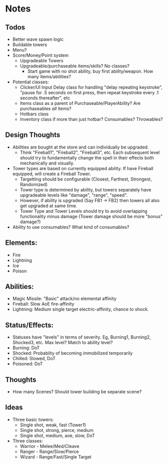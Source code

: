 # Notes

## Todos
- Better wave spawn logic
- Buildable towers
- Menu?
- Score/Money/Point system
    - Upgradeable Towers
    - Upgradeable/purchaseable items/skills? No classes?
        - Start game with no shot ability, buy first ability/weapon. How many items/abilities? 
- Potential classes:
    - Clicker/UI Input Delay class for handling "delay repeating keystroke", "pause for .5 seconds on first press, then repeat keystroke every .1 seconds thereafter", etc
    - Items class as a parent of Purchaseable/PlayerAbility? Are purchaseables _all_ items?
    - Hotbars class
    - Inventory class if more than just hotbar? Consumables? Throwables?

## Design Thoughts
- Abilities are bought at the store and can individually be upgraded.
    - Think "Fireball1", "Fireball2", "Fireball3", etc. Each subsequent level should try to fundamentally change the spell in their effects both mechanically and visually. 
- Tower types are based on currently equipped ability. If have Fireball equipped, will create a Fireball Tower.
    - Targetting should be configurable (Closest, Farthest, Strongest, Randomized)
    - Tower type is determined by ability, but towers separately have upgradeable levels like "damage", "range", "speed".
    - However, if ability is upgraded (Say FB1 -> FB2) then towers all also get upgraded at same time.
    - Tower Type and Tower Levels should try to avoid overlapping functionality minus damage (Tower damage should be more "bonus" damage?)
- Ability to use consumables? What kind of consumables?

## Elements:
- Fire
- Lightning
- Ice
- Poison

## Abilities:
- Magic Missile: "Basic" attack/no elemental affinity
- Fireball: Slow AoE fire-affinity
- Lightning: Medium single target electric-affinity, chance to shock.

## Status/Effects:
- Statuses have "levels" in terms of severity. Eg, Burning1, Burning2, Shocked3, etc. Max level? Match to ability level?
- Burning: DoT
- Shocked: Probabilty of becoming immobilized temporarily
- Chilled: Slowed, DoT
- Poisoned: DoT

## Thoughts
- How many Scenes? Should tower building be separate scene?

## Ideas
- Three basic towers:
    - Single shot, weak, fast (Tower1)
    - Single shot, strong, pierce, medium
    - Single shot, medium, aoe, slow, DoT
- Three classes:
    - Warrior - Melee/Med/Cleave
    - Ranger - Range/Slow/Pierce
    - Wizard - Range/Fast/Single Target
